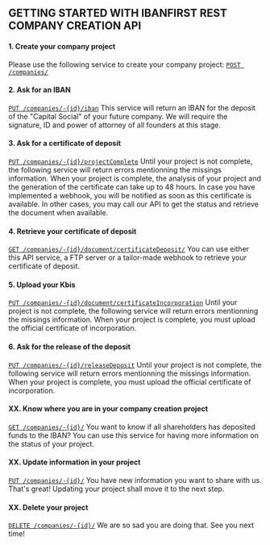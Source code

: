 ## GETTING STARTED WITH IBANFIRST REST COMPANY CREATION API ##

#### 1. Create your company project ####

Please use the following service to create your company project:
[`POST /companies/`](../objects/formattingConventions.md#post_companies)

#### 2. Ask for an IBAN ####

[`PUT /companies/-{id}/iban`](#put_companiesIban)
This service will return an IBAN for the deposit of the "Capital Social" of your future company.
We will require the signature, ID and power of attorney of all founders at this stage. 

#### 3. Ask for a certificate of deposit ####

[`PUT /companies/-{id}/projectComplete`](#put_companiesComplete)
Until your project is not complete, the following service will return errors mentionning the missings information.
When your project is complete, the analysis of your project and the generation of the certificate can take up to 48 hours. In case you have implemented a webhook, you will be notified as soon as this certificate is available. In other cases, you may call our API to get the status and retrieve the document when available.

#### 4. Retrieve your certificate of deposit ####

 [`GET /companies/-{id}/document/certificateDeposit/`](#getDocuments_certificateIncorporation)
You can use either this API service, a FTP server or a tailor-made webhook to retrieve your certificate of deposit.

#### 5. Upload your Kbis ####

 [`PUT /companies/-{id}/document/certificateIncorporation`](#put_companiesCertificateIncorporation) 
Until your project is not complete, the following service will return errors mentionning the missings information.
When your project is complete, you must upload the official certificate of incorporation.

#### 6. Ask for the release of the deposit ####

[`PUT /companies/-{id}/releaseDeposit`](#put_companiesReleaseDeposit)
Until your project is not complete, the following service will return errors mentionning the missings information.
When your project is complete, you must upload the official certificate of incorporation.

#### XX. Know where you are in your company creation project ####

[`GET /companies/-{id}/`](#get_companies) 
You want to know if all shareholders has deposited funds to the IBAN? You can use this service for having more information on the status of your project.

#### XX. Update information in your project ####

 [`PUT /companies/-{id}/`](#put_companies)
You have new information you want to share with us. That's great! Updating your project shall move it to the next step.

#### XX. Delete your project ####

[`DELETE /companies/-{id}/`](#delete_companies)
We are so sad you are doing that. See you next time!
